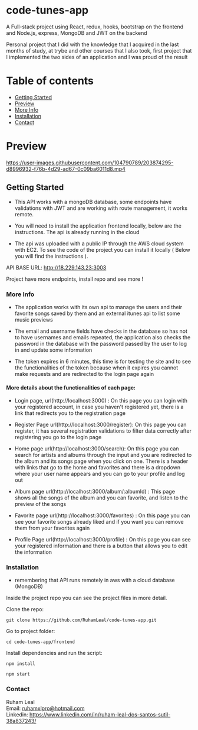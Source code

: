 # code-tunes-app

A Full-stack project using React, redux, hooks, bootstrap on the frontend and Node.js, express, MongoDB and JWT on the backend          

Personal project that I did with the knowledge that I acquired in the last months of study, at trybe and other courses that I also took, first project that I implemented the two sides of an application and I was proud of the result


# Table of contents

- [Getting Started](#getting-started)
- [Preview](#preview)
- [More Info](#more-info)
- [Installation](#installation)
- [Contact](#contact)


# Preview







https://user-images.githubusercontent.com/104790789/203874295-d8996932-f76b-4d29-ad67-0c09ba6011d8.mp4







## Getting Started

- This API works with a mongoDB database, some endpoints have validations with JWT and are working with route management, it works remote. 

- You will need to install the application frontend locally, below are the instructions. The api is already running in the cloud

- The api was uploaded with a public IP through the AWS cloud system with EC2. To see the code of the project you can install it locally ( Below you will find the instructions ).       



API BASE URL: http://18.229.143.23:3003        

Project have more endpoints, install repo and see more !

### More Info

- The application works with its own api to manage the users and their favorite songs saved by them and an external itunes api to list some music previews 

- The email and username fields have checks in the database so has not to have usernames and emails repeated, the application also checks the password in the database with the password passed by the user to log in and update some information          
 
- The token expires in 6 minutes, this time is for testing the site and to see the functionalities of the token because when it expires you cannot make requests and are redirected to the login page again

#### More details about the functionalities of each page:     

* Login page, url(http://localhost:3000) : On this page you can login with your registered account, in case you haven't registered yet, there is a link that redirects you to the registration page           

* Register Page url(http://localhost:3000/register): On this page you can register, it has several registration validations to filter data correctly after registering you go to the login page

* Home page url(http://localhost:3000/search): On this page you can search for artists and albums through the input and you are redirected to the album and its songs page when you click on one. There is a header with links that go to the home and favorites and there is a dropdown where your user name appears and you can go to your profile and log out

* Album page url(http://localhost:3000/album/:albumId) : This page shows all the songs of the album and you can favorite, and listen to the preview of the songs

* Favorite page url(http://localhost:3000/favorites) : On this page you can see your favorite songs already liked and if you want you can remove them from your favorites again

* Profile Page url(http://localhost:3000/profile) : On this page you can see your registered information and there is a button that allows you to edit the information
  

### Installation  

* remembering that API runs remotely in aws with a cloud database (MongoDB)

Inside the project repo you can see the project files in more detail.

Clone the repo:     
```
git clone https://github.com/RuhamLeal/code-tunes-app.git    
```

Go to project folder:     
```
cd code-tunes-app/frontend
```
Install dependencies and run the script:     
```
npm install
```

```
npm start
```
          

### Contact

Ruham Leal    
Email: ruhamxlpro@hotmail.com    
Linkedin: https://www.linkedin.com/in/ruham-leal-dos-santos-sutil-38a837243/
